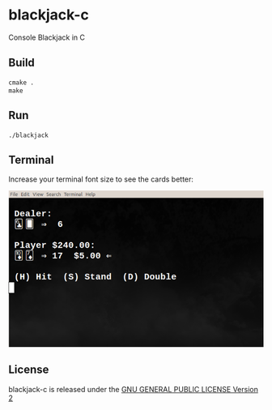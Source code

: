 # blackjack-c
Console Blackjack in C

## Build
    cmake .
    make

## Run
    ./blackjack

## Terminal

Increase your terminal font size to see the cards better:

![Blackjack](https://raw.githubusercontent.com/gdonald/blackjack-c/master/bj.png)

## License

blackjack-c is released under the [GNU GENERAL PUBLIC LICENSE Version 2](https://opensource.org/licenses/GPL-2.0)

